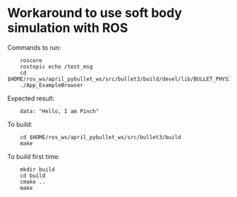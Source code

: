 # Workaround to use soft body simulation with ROS

Commands to run:

        roscore
        rostopic echo /test_msg
        cd $HOME/ros_ws/april_pybullet_ws/src/bullet3/build/devel/lib/BULLET_PHYSICS
        ./App_ExampleBrowser

Expected result:

        data: "Hello, I am Pinch"

To build:

        cd $HOME/ros_ws/april_pybullet_ws/src/bullet3/build
        make

To build first time:

        mkdir build
        cd build
        cmake ..
        make
